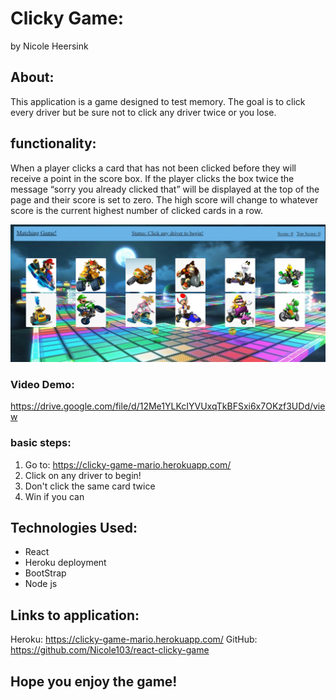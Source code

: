 # Clicky Game:
 by Nicole Heersink

## About:

This application is a game designed to test memory. The goal is to click every driver but be sure not to click any driver twice or you lose. 


## functionality:

When a player clicks a card that has not been clicked before they will receive a point in the score box. If the player clicks the box twice the message “sorry you already clicked that” will be displayed at the top of the page and their score is set to zero. The high score will change to whatever score is the current highest number of clicked cards in a row. 

<img src="public/assets/img/Screen.png">

### Video Demo:
https://drive.google.com/file/d/12Me1YLKcIYVUxqTkBFSxi6x7OKzf3UDd/view

 
### basic steps:

1. Go to: https://clicky-game-mario.herokuapp.com/
2. Click on any driver to begin!
3. Don't click the same card twice
4. Win if you can


## Technologies Used:

* React
* Heroku deployment
* BootStrap
* Node js


## Links to application:

 Heroku: https://clicky-game-mario.herokuapp.com/
 GitHub: https://github.com/Nicole103/react-clicky-game

 ## Hope you enjoy the game!
